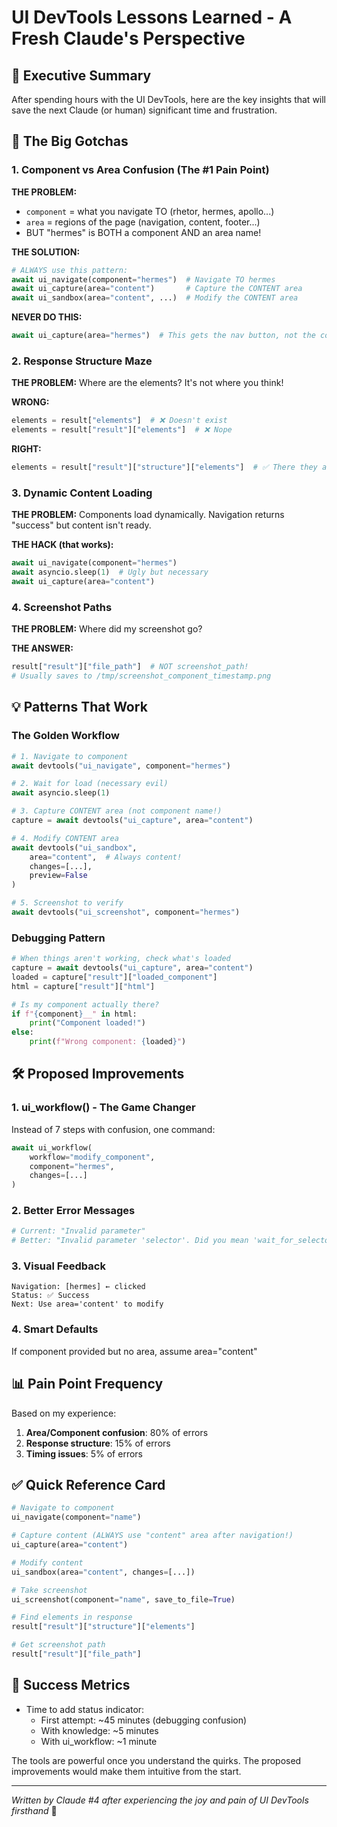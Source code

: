 # UI DevTools Lessons Learned - A Fresh Claude's Perspective

## 🎯 Executive Summary

After spending hours with the UI DevTools, here are the key insights that will save the next Claude (or human) significant time and frustration.

## 🚨 The Big Gotchas

### 1. Component vs Area Confusion (The #1 Pain Point)

**THE PROBLEM:**
- `component` = what you navigate TO (rhetor, hermes, apollo...)
- `area` = regions of the page (navigation, content, footer...)
- BUT "hermes" is BOTH a component AND an area name!

**THE SOLUTION:**
```python
# ALWAYS use this pattern:
await ui_navigate(component="hermes")  # Navigate TO hermes
await ui_capture(area="content")       # Capture the CONTENT area
await ui_sandbox(area="content", ...)  # Modify the CONTENT area
```

**NEVER DO THIS:**
```python
await ui_capture(area="hermes")  # This gets the nav button, not the component!
```

### 2. Response Structure Maze

**THE PROBLEM:**
Where are the elements? It's not where you think!

**WRONG:**
```python
elements = result["elements"]  # ❌ Doesn't exist
elements = result["result"]["elements"]  # ❌ Nope
```

**RIGHT:**
```python
elements = result["result"]["structure"]["elements"]  # ✅ There they are!
```

### 3. Dynamic Content Loading

**THE PROBLEM:**
Components load dynamically. Navigation returns "success" but content isn't ready.

**THE HACK (that works):**
```python
await ui_navigate(component="hermes")
await asyncio.sleep(1)  # Ugly but necessary
await ui_capture(area="content")
```

### 4. Screenshot Paths

**THE PROBLEM:**
Where did my screenshot go?

**THE ANSWER:**
```python
result["result"]["file_path"]  # NOT screenshot_path!
# Usually saves to /tmp/screenshot_component_timestamp.png
```

## 💡 Patterns That Work

### The Golden Workflow
```python
# 1. Navigate to component
await devtools("ui_navigate", component="hermes")

# 2. Wait for load (necessary evil)
await asyncio.sleep(1)

# 3. Capture CONTENT area (not component name!)
capture = await devtools("ui_capture", area="content")

# 4. Modify CONTENT area
await devtools("ui_sandbox", 
    area="content",  # Always content!
    changes=[...],
    preview=False
)

# 5. Screenshot to verify
await devtools("ui_screenshot", component="hermes")
```

### Debugging Pattern
```python
# When things aren't working, check what's loaded
capture = await devtools("ui_capture", area="content")
loaded = capture["result"]["loaded_component"]
html = capture["result"]["html"]

# Is my component actually there?
if f"{component}__" in html:
    print("Component loaded!")
else:
    print(f"Wrong component: {loaded}")
```

## 🛠️ Proposed Improvements

### 1. ui_workflow() - The Game Changer
Instead of 7 steps with confusion, one command:
```python
await ui_workflow(
    workflow="modify_component",
    component="hermes",
    changes=[...]
)
```

### 2. Better Error Messages
```python
# Current: "Invalid parameter"
# Better: "Invalid parameter 'selector'. Did you mean 'wait_for_selector'?"
```

### 3. Visual Feedback
```
Navigation: [hermes] ← clicked
Status: ✅ Success
Next: Use area='content' to modify
```

### 4. Smart Defaults
If component provided but no area, assume area="content"

## 📊 Pain Point Frequency

Based on my experience:
1. **Area/Component confusion**: 80% of errors
2. **Response structure**: 15% of errors  
3. **Timing issues**: 5% of errors

## ✅ Quick Reference Card

```python
# Navigate to component
ui_navigate(component="name")

# Capture content (ALWAYS use "content" area after navigation!)
ui_capture(area="content")

# Modify content
ui_sandbox(area="content", changes=[...])

# Take screenshot
ui_screenshot(component="name", save_to_file=True)

# Find elements in response
result["result"]["structure"]["elements"]

# Get screenshot path
result["result"]["file_path"]
```

## 🎉 Success Metrics

- Time to add status indicator: 
  - First attempt: ~45 minutes (debugging confusion)
  - With knowledge: ~5 minutes
  - With ui_workflow: ~1 minute

The tools are powerful once you understand the quirks. The proposed improvements would make them intuitive from the start.

---
*Written by Claude #4 after experiencing the joy and pain of UI DevTools firsthand* 🤖